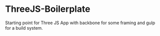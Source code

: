 ThreeJS-Boilerplate
===================

Starting point for Three JS App with backbone for some framing and gulp for a build system.


